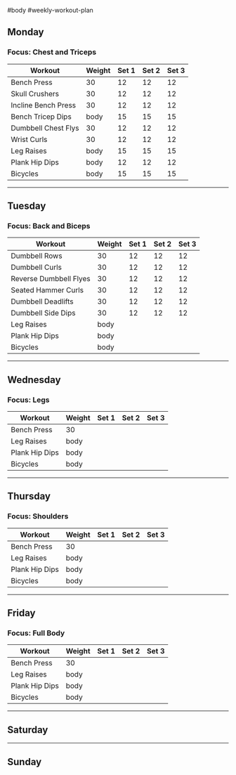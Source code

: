 #body #weekly-workout-plan
## Monday

### Focus: Chest and Triceps

| Workout             | Weight | Set 1 | Set 2 | Set 3 |
| ------------------- | ------ | ----- | ----- | ----- |
| Bench Press         | 30     | 12    | 12    | 12    |
| Skull Crushers      | 30     | 12    | 12    | 12    |
| Incline Bench Press | 30     | 12    | 12    | 12    |
| Bench Tricep Dips   | body   | 15    | 15    | 15    |
| Dumbbell Chest Flys | 30     | 12    | 12    | 12    |
| Wrist Curls         | 30     | 12    | 12    | 12    |
| Leg Raises          | body   | 15    | 15    | 15    |
| Plank Hip Dips      | body   | 12    | 12    | 12    |
| Bicycles            | body   | 15    | 15    | 15    |

---
## Tuesday

### Focus: Back and Biceps

| Workout                | Weight | Set 1 | Set 2 | Set 3 |
| ---------------------- | ------ | ----- | ----- | ----- |
| Dumbbell Rows          | 30     | 12    | 12    | 12    |
| Dumbbell Curls         | 30     | 12    | 12    | 12    |
| Reverse Dumbbell Flyes | 30     | 12    | 12    | 12    |
| Seated Hammer Curls    | 30     | 12    | 12    | 12    |
| Dumbbell Deadlifts     | 30     | 12    | 12    | 12    |
| Dumbbell Side Dips     | 30     | 12    | 12    | 12    |
| Leg Raises             | body   |       |       |       |
| Plank Hip Dips         | body   |       |       |       |
| Bicycles               | body   |       |       |       |

---
## Wednesday

### Focus: Legs

| Workout        | Weight | Set 1 | Set 2 | Set 3 |
| -------------- | ------ | ----- | ----- | ----- |
| Bench Press    | 30     |       |       |       |
| Leg Raises     | body   |       |       |       |
| Plank Hip Dips | body   |       |       |       |
| Bicycles       | body   |       |       |       |

---
## Thursday

### Focus: Shoulders

| Workout        | Weight | Set 1 | Set 2 | Set 3 |
| -------------- | ------ | ----- | ----- | ----- |
| Bench Press    | 30     |       |       |       |
| Leg Raises     | body   |       |       |       |
| Plank Hip Dips | body   |       |       |       |
| Bicycles       | body   |       |       |       |

---
## Friday

### Focus: Full Body

| Workout             | Weight | Set 1 | Set 2 | Set 3 |
| ------------------- | ------ | ----- | ----- | ----- |
| Bench Press         | 30     |       |       |       |
| Leg Raises          | body   |       |       |       |
| Plank Hip Dips      | body   |       |       |       |
| Bicycles            | body   |       |       |       |

---
## Saturday

---
## Sunday
